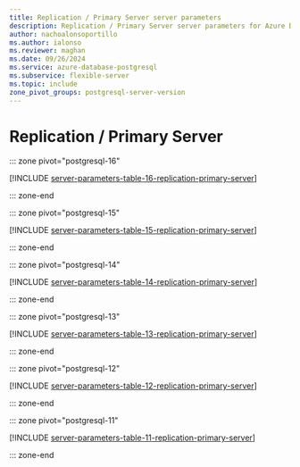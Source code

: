 ```yaml
---
title: Replication / Primary Server server parameters
description: Replication / Primary Server server parameters for Azure Database for PostgreSQL - Flexible Server.
author: nachoalonsoportillo
ms.author: ialonso
ms.reviewer: maghan
ms.date: 09/26/2024
ms.service: azure-database-postgresql
ms.subservice: flexible-server
ms.topic: include
zone_pivot_groups: postgresql-server-version
---
```

# Replication / Primary Server


::: zone pivot="postgresql-16"

[!INCLUDE [server-parameters-table-16-replication-primary-server](./includes/server-parameters-table-16-replication-primary-server.md)]

::: zone-end


::: zone pivot="postgresql-15"

[!INCLUDE [server-parameters-table-15-replication-primary-server](./includes/server-parameters-table-15-replication-primary-server.md)]

::: zone-end


::: zone pivot="postgresql-14"

[!INCLUDE [server-parameters-table-14-replication-primary-server](./includes/server-parameters-table-14-replication-primary-server.md)]

::: zone-end


::: zone pivot="postgresql-13"

[!INCLUDE [server-parameters-table-13-replication-primary-server](./includes/server-parameters-table-13-replication-primary-server.md)]

::: zone-end


::: zone pivot="postgresql-12"

[!INCLUDE [server-parameters-table-12-replication-primary-server](./includes/server-parameters-table-12-replication-primary-server.md)]

::: zone-end


::: zone pivot="postgresql-11"

[!INCLUDE [server-parameters-table-11-replication-primary-server](./includes/server-parameters-table-11-replication-primary-server.md)]

::: zone-end


